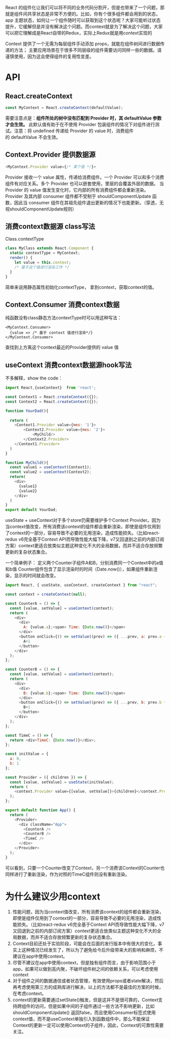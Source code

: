 
React 的组件化让我们可以将不同的业务代码分割开，但是也带来了一个问题，那就是组件间共享状态是非常不方便的。比如，你有个很多组件都会用到的状态，app 主题状态，如何让一个组件随时可以获取到这个状态呢？大家可能听过状态提升，它缓解但是并没有解决这个问题。而context就是为了解决这个问题，大家可以把它理解成是React自带的Redux，实际上Redux就是用context实现的

Context 提供了一个无需为每层组件手动添加 props，就能在组件树间进行数据传递的方法；
主要应用场景在于很多不同层级的组件需要访问同样一些的数据。请谨慎使用，因为这会使得组件的复用性变差。


# API

## React.createContext
```js
const MyContext = React.createContext(defaultValue);
```

需要注意点是：**组件所处的树中没有匹配到 Provider 时，其 defaultValue 参数才会生效。** 此默认值有助于在不使用 Provider 包装组件的情况下对组件进行测试。注意：将 undefined 传递给 Provider 的 value 时，消费组件的 defaultValue 不会生效。


## Context.Provider 提供数据源

```js
<MyContext.Provider value={/* 某个值 */}>
```

Provider 接收一个 value 属性，传递给消费组件。一个 Provider 可以和多个消费组件有对应关系。多个 Provider 也可以嵌套使用，里层的会覆盖外层的数据。
当 Provider 的 value 值发生变化时，它内部的所有消费组件都会重新渲染。Provider 及其内部 consumer 组件都不受制于 shouldComponentUpdate 函数，因此当 consumer 组件在其祖先组件退出更新的情况下也能更新。（穿透，无视shouldComponentUpdate规则）

## 消费context数据源 class写法
Class.contextType

```js
class MyClass extends React.Component {
  static contextType = MyContext;
  render() {
    let value = this.context;
    /* 基于这个值进行渲染工作 */
  }
}
```

简单来说用静态属性初始化contextType， 拿到context，获取context的值。

## Context.Consumer 消费context数据
纯函数没有class静态方法contextType时可以用这种写法：
```
<MyContext.Consumer>
  {value => /* 基于 context 值进行渲染*/}
</MyContext.Consumer>
```
查找到上方离这个context最近的Provider提供的 value 值

## useContext 消费context数据源hook写法

不多解释，show the code：

```js
import React,{useContext}  from 'react';

const Context1 = React.createContext({});
const Context2 = React.createContext({});

function YourDad(){
  
  return (
    <Context1.Provider value={mes: '1'}>
        <Context2.Provider value={mes: '2'}>
            <MyChild/>
        </Context2.Provider>
    </Context1.Provider>
  )
}

function MyChild(){
  const value1 = useContext(Context1);
  const value2 = useContext(Context2);
  return(
    <div>
      {value1}
      {value2}
    </div>
  )
}
export default YourDad;

```

useState + useContext对于多个store仍需要维护多个Context Provider。因为当context值改变，所有消费该context的组件都会重新渲染，即使是组件仅用到了context的一部分，容易导致不必要的无用渲染，造成性能损失。（比如react-redux v6完全基于Context API而导致性能大幅下降，v7又回退到之前的内部订阅方案）context更适合放类似主题这种变化不大的全局数据，而并不适合存放频繁更新的复杂状态集合。

一个简单例子：
定义两个Counter子组件A和B，分别消费同一个Context中的a值和b值
Counter组件包含了显示渲染时的时间（Date.now()），如果组件重新渲染，显示的时间就会改变。
```js
import React, { useState, useContext, createContext } from "react";

const context = createContext(null);

const CounterA = () => {
  const [value, setValue] = useContext(context);
  return (
    <div>
      <div>
        A: {value.a};<span> Time: {Date.now()}</span>
      </div>
      <button onClick={() => setValue((prev) => ({ ...prev, a: prev.a + 1 }))}>
        A+1
      </button>
    </div>
  );
};

const CounterB = () => {
  const [value, setValue] = useContext(context);
  return (
    <div>
      <div>
        B: {value.b};<span> Time: {Date.now()}</span>
      </div>
      <button onClick={() => setValue((prev) => ({ ...prev, b: prev.b + 1 }))}>
        B+1
      </button>
    </div>
  );
};

const TimeC = () => {
  return <div>TimeC: {Date.now()}</div>;
};

const initValue = {
  a: 0,
  b: 1
};

const Provider = ({ children }) => {
  const [value, setValue] = useState(initValue);
  return (
    <context.Provider value={[value, setValue]}>{children}</context.Provider>
  );
};

export default function App() {
  return (
    <Provider>
      <div className="App">
        <CounterA />
        <CounterB />
        <TimeC />
      </div>
    </Provider>
  );
}

```
可以看到，只要一个Counter改变了Context，另一个消费该Context的Counter也同样进行了重新渲染，作为对照的TimeC组件则没有重新渲染。



# 为什么建议少用context
1. 性能问题，因为当context值改变，所有消费该context的组件都会重新渲染，即使是组件仅用到了context的一部分，容易导致不必要的无用渲染，造成性能损失。（比如react-redux v6完全基于Context API而导致性能大幅下降，v7又回退到之前的内部订阅方案）context更适合放类似主题这种变化不大的全局数据，而并不适合存放频繁更新的复杂状态集合。
2. Context目前还处于实验阶段，可能会在后面的发行版本中有很大的变化，事实上这种情况已经发生了，所以为了避免给今后升级带来大的影响和麻烦，不建议在app中使用context。 
3. 尽管不建议在app中使用context，但是独有组件而言，由于影响范围小于app，如果可以做到高内聚，不破坏组件树之间的依赖关系，可以考虑使用context 
4. 对于组件之间的数据通信或者状态管理，有效使用props或者state解决，然后再考虑使用第三方的成熟库进行解决，以上的方法都不是最佳的方案的时候，在考虑context。 
5. context的更新需要通过setState()触发，但是这并不是很可靠的，Context支持跨组件的访问，但是如果中间的子组件通过一些方法不影响更新，比如 shouldComponentUpdate() 返回false，而且使用Consumer标签式使用context值，而不是useContext单独引入到函数组件中，那么不能保证 Context的更新一定可以使用Context的子组件，因此，Context的可靠性需要关注。
